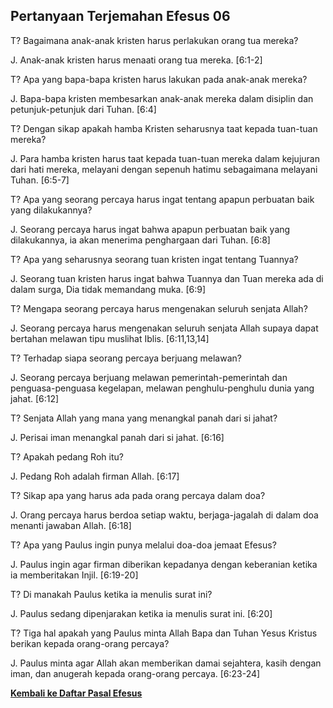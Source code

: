 ﻿## Pertanyaan Terjemahan Efesus 06 ##

T? Bagaimana anak-anak kristen harus perlakukan orang tua mereka?

J. Anak-anak kristen harus menaati orang tua mereka. [6:1-2]

T? Apa yang bapa-bapa kristen harus lakukan pada anak-anak mereka?

J. Bapa-bapa kristen membesarkan anak-anak mereka dalam disiplin dan petunjuk-petunjuk dari Tuhan. [6:4]

T? Dengan sikap apakah hamba Kristen seharusnya taat kepada tuan-tuan mereka?

J. Para hamba kristen harus taat kepada tuan-tuan mereka dalam kejujuran dari hati mereka, melayani dengan sepenuh hatimu sebagaimana melayani Tuhan. [6:5-7]

T? Apa yang seorang percaya harus ingat tentang apapun perbuatan baik yang dilakukannya?

J. Seorang percaya harus ingat bahwa apapun perbuatan baik yang dilakukannya, ia akan menerima penghargaan dari Tuhan. [6:8]

T? Apa yang seharusnya seorang tuan kristen ingat tentang Tuannya?

J. Seorang tuan kristen harus ingat bahwa Tuannya dan Tuan mereka ada di dalam surga, Dia tidak memandang muka. [6:9]

T? Mengapa seorang percaya harus mengenakan seluruh senjata Allah?

J. Seorang percaya harus mengenakan seluruh senjata Allah supaya dapat bertahan melawan tipu muslihat Iblis. [6:11,13,14]

T? Terhadap siapa seorang percaya berjuang melawan?

J. Seorang percaya berjuang melawan pemerintah-pemerintah dan penguasa-penguasa kegelapan, melawan penghulu-penghulu dunia yang jahat. [6:12]

T? Senjata Allah yang mana yang menangkal panah dari si jahat?

J. Perisai iman menangkal panah dari si jahat. [6:16]

T? Apakah pedang Roh itu?

J. Pedang Roh adalah firman Allah. [6:17]

T? Sikap apa yang harus ada pada orang percaya dalam doa?

J. Orang percaya harus berdoa setiap waktu, berjaga-jagalah di dalam doa menanti jawaban Allah. [6:18]

T? Apa yang Paulus ingin punya melalui doa-doa jemaat Efesus?

J. Paulus ingin agar firman diberikan kepadanya dengan keberanian ketika ia memberitakan Injil. [6:19-20]

T? Di manakah Paulus ketika ia menulis surat ini?

J. Paulus sedang dipenjarakan ketika ia menulis surat ini. [6:20]

T? Tiga hal apakah yang Paulus minta Allah Bapa dan Tuhan Yesus Kristus berikan kepada orang-orang percaya?

J. Paulus minta agar Allah akan memberikan damai sejahtera, kasih dengan iman, dan anugerah kepada orang-orang percaya. [6:23-24]

__[Kembali ke Daftar Pasal Efesus](./)__

